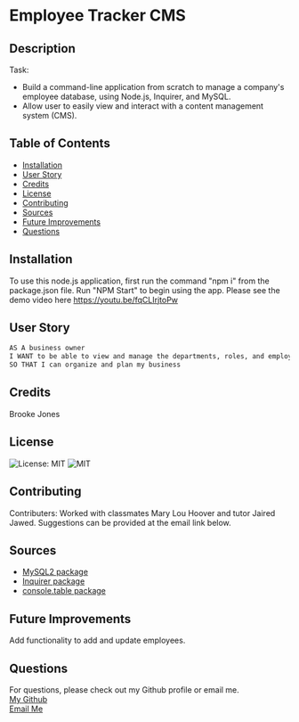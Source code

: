 # Employee Tracker CMS

## Description  
Task: 
  - Build a command-line application from scratch to manage a company's employee database, using Node.js, Inquirer, and MySQL.
  - Allow user to easily view and interact with a content management system (CMS).
 
## Table of Contents
- [Installation](#installation)
- [User Story](#user-story)
- [Credits](#credits)
- [License](#license)
- [Contributing](#contributing)
- [Sources](#sources)
- [Future Improvements](#future-improvements)
- [Questions](#questions)

## Installation
  To use this node.js application, first run the command "npm i" from the package.json file. Run "NPM Start" to begin using the app. Please see the demo video here https://youtu.be/fqCLIrjtoPw  
  
## User Story
```md
AS A business owner
I WANT to be able to view and manage the departments, roles, and employees in my company
SO THAT I can organize and plan my business
```

## Credits
  Brooke Jones  
    
## License 
![License: MIT](https://img.shields.io/badge/License-MIT-yellow.svg)
![MIT](https://opensource.org/licenses/MIT)  
    
      
## Contributing
 Contributers: Worked with classmates Mary Lou Hoover and tutor Jaired Jawed.
 Suggestions can be provided at the email link below.  

## Sources
- [MySQL2 package](https://www.npmjs.com/package/mysql2) 
- [Inquirer package](https://www.npmjs.com/package/inquirer)
- [console.table package](https://www.npmjs.com/package/console.table)

## Future Improvements
  Add functionality to add and update employees.

  ## Questions
  For questions, please check out my Github profile or email me.  
[My Github](https://www.github.com/jones406)  
[Email Me](mailto:brookejones406@gmail.com)  
